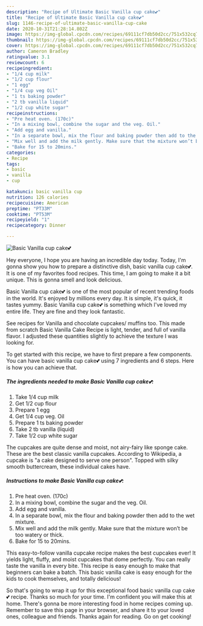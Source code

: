 ```yaml
---
description: "Recipe of Ultimate Basic Vanilla cup cake💕"
title: "Recipe of Ultimate Basic Vanilla cup cake💕"
slug: 1146-recipe-of-ultimate-basic-vanilla-cup-cake
date: 2020-10-31T21:28:14.802Z
image: https://img-global.cpcdn.com/recipes/69111cf7db50d2cc/751x532cq70/basic-vanilla-cup-cake💕-recipe-main-photo.jpg
thumbnail: https://img-global.cpcdn.com/recipes/69111cf7db50d2cc/751x532cq70/basic-vanilla-cup-cake💕-recipe-main-photo.jpg
cover: https://img-global.cpcdn.com/recipes/69111cf7db50d2cc/751x532cq70/basic-vanilla-cup-cake💕-recipe-main-photo.jpg
author: Cameron Bradley
ratingvalue: 3.1
reviewcount: 6
recipeingredient:
- "1/4 cup milk"
- "1/2 cup flour"
- "1 egg"
- "1/4 cup veg Oil"
- "1 ts baking powder"
- "2 tb vanilla liquid"
- "1/2 cup white sugar"
recipeinstructions:
- "Pre heat oven. (170c)"
- "In a mixing bowl, combine the sugar and the veg. Oil."
- "Add egg and vanilla."
- "In a separate bowl, mix the flour and baking powder then add to the wet mixture."
- "Mix well and add the milk gently. Make sure that the mixture won’t be too watery or thick."
- "Bake for 15 to 20mins."
categories:
- Recipe
tags:
- basic
- vanilla
- cup

katakunci: basic vanilla cup 
nutrition: 126 calories
recipecuisine: American
preptime: "PT33M"
cooktime: "PT53M"
recipeyield: "1"
recipecategory: Dinner

---
```



![Basic Vanilla cup cake💕](https://img-global.cpcdn.com/recipes/69111cf7db50d2cc/751x532cq70/basic-vanilla-cup-cake💕-recipe-main-photo.jpg)

Hey everyone, I hope you are having an incredible day today. Today, I'm gonna show you how to prepare a distinctive dish, basic vanilla cup cake💕. It is one of my favorites food recipes. This time, I am going to make it a bit unique. This is gonna smell and look delicious.

Basic Vanilla cup cake💕 is one of the most popular of recent trending foods in the world. It's enjoyed by millions every day. It is simple, it's quick, it tastes yummy. Basic Vanilla cup cake💕 is something which I've loved my entire life. They are fine and they look fantastic.

See recipes for Vanilla and chocolate cupcakes/ muffins too. This made from scratch Basic Vanilla Cake Recipe is light, tender, and full of vanilla flavor. I adjusted these quantities slightly to achieve the texture I was looking for.


To get started with this recipe, we have to first prepare a few components. You can have basic vanilla cup cake💕 using 7 ingredients and 6 steps. Here is how you can achieve that.

<!--inarticleads1-->

##### The ingredients needed to make Basic Vanilla cup cake💕:

1. Take 1/4 cup milk
1. Get 1/2 cup flour
1. Prepare 1 egg
1. Get 1/4 cup veg. Oil
1. Prepare 1 ts baking powder
1. Take 2 tb vanilla (liquid)
1. Take 1/2 cup white sugar


The cupcakes are quite dense and moist, not airy-fairy like sponge cake. These are the best classic vanilla cupcakes. According to Wikipedia, a cupcake is &#34;a cake designed to serve one person&#34;. Topped with silky smooth buttercream, these individual cakes have. 

<!--inarticleads2-->

##### Instructions to make Basic Vanilla cup cake💕:

1. Pre heat oven. (170c)
1. In a mixing bowl, combine the sugar and the veg. Oil.
1. Add egg and vanilla.
1. In a separate bowl, mix the flour and baking powder then add to the wet mixture.
1. Mix well and add the milk gently. Make sure that the mixture won’t be too watery or thick.
1. Bake for 15 to 20mins.


This easy-to-follow vanilla cupcake recipe makes the best cupcakes ever! It yields light, fluffy, and moist cupcakes that dome perfectly. You can really taste the vanilla in every bite. This recipe is easy enough to make that beginners can bake a batch. This basic vanilla cake is easy enough for the kids to cook themselves, and totally delicious! 

So that's going to wrap it up for this exceptional food basic vanilla cup cake💕 recipe. Thanks so much for your time. I'm confident you will make this at home. There's gonna be more interesting food in home recipes coming up. Remember to save this page in your browser, and share it to your loved ones, colleague and friends. Thanks again for reading. Go on get cooking!
